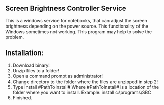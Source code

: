Screen Brightness Controller Service
------------------------------------

This is a windows service for notebooks, that can adjust the screen brightness depending on the power source.
This functionality of the Windows sometimes not working. This program may help to solve the problem.

Installation:
-------------

1. Download binary!
2. Unzip files to a folder!
3. Open a command prompt as administrator!
4. Change directory to the folder where the files are unzipped in step 2!
5. Type install #PathToInstall# Where #PathToInstall# is a location of the folder where you want to install. Example: install c:\programs\SBC
6. Finished.